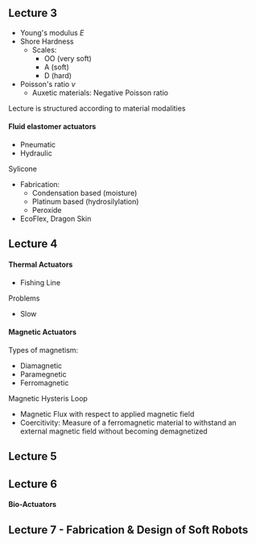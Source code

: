 ## Lecture 3

- Young's modulus $E$
- Shore Hardness
    - Scales:
        - OO (very soft)
        - A (soft)
        - D (hard)
- Poisson's ratio $\nu$
    - Auxetic materials: Negative Poisson ratio

Lecture is structured according to material modalities

#### Fluid elastomer actuators

- Pneumatic
- Hydraulic

Sylicone

- Fabrication:
    - Condensation based (moisture)
    - Platinum based (hydrosilylation)
    - Peroxide
- EcoFlex, Dragon Skin

## Lecture 4

#### Thermal Actuators

- Fishing Line

Problems

- Slow

#### Magnetic Actuators

Types of magnetism:

- Diamagnetic
- Paramegnetic
- Ferromagnetic

Magnetic Hysteris Loop

- Magnetic Flux with respect to applied magnetic field
- Coercitivity: Measure of a ferromagnetic material to withstand an external magnetic field without becoming demagnetized

## Lecture 5

## Lecture 6

#### Bio-Actuators


## Lecture 7 - Fabrication & Design of Soft Robots






